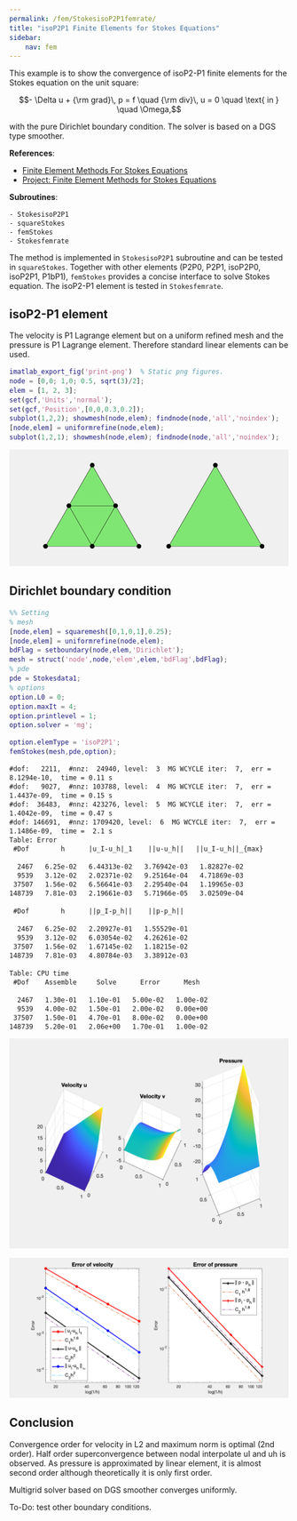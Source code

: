 ```yaml
---
permalink: /fem/StokesisoP2P1femrate/
title: "isoP2P1 Finite Elements for Stokes Equations"
sidebar:
    nav: fem
---
```


This example is to show the convergence of isoP2-P1 finite elements for the Stokes equation on the unit square:

$$- \Delta u + {\rm grad}\, p  = f \quad {\rm div}\, u    = 0  \quad  \text{ in } \quad \Omega,$$

with the pure Dirichlet boundary condition. The solver is based on a DGS type smoother. 

**References**:
- [Finite Element Methods For Stokes Equations](http://www.math.uci.edu/~chenlong/226/FEMStokes.pdf)
- [Project: Finite Element Methods for Stokes Equations](../project/projectFEM.html)

**Subroutines**:

    - StokesisoP2P1
    - squareStokes
    - femStokes
    - Stokesfemrate
    
The method is implemented in `StokesisoP2P1` subroutine and can be tested in `squareStokes`. Together with other elements (P2P0, P2P1, isoP2P0, isoP2P1, P1bP1), `femStokes` provides a concise interface to solve Stokes equation. The isoP2-P1 element is tested in `Stokesfemrate`.

## isoP2-P1 element

The velocity is P1 Lagrange element but on a uniform refined mesh and the pressure is P1 Lagrange element. Therefore standard linear elements can be used. 


```matlab
imatlab_export_fig('print-png')  % Static png figures.
node = [0,0; 1,0; 0.5, sqrt(3)/2];
elem = [1, 2, 3];
set(gcf,'Units','normal'); 
set(gcf,'Position',[0,0,0.3,0.2]);
subplot(1,2,2); showmesh(node,elem); findnode(node,'all','noindex');
[node,elem] = uniformrefine(node,elem);
subplot(1,2,1); showmesh(node,elem); findnode(node,'all','noindex');
```


    
![png](StokesisoP2P1femrate_files/StokesisoP2P1femrate_3_0.png)
    


## Dirichlet boundary condition


```matlab
%% Setting
% mesh
[node,elem] = squaremesh([0,1,0,1],0.25);
[node,elem] = uniformrefine(node,elem);
bdFlag = setboundary(node,elem,'Dirichlet');
mesh = struct('node',node,'elem',elem,'bdFlag',bdFlag);
% pde
pde = Stokesdata1; 
% options
option.L0 = 0;
option.maxIt = 4;
option.printlevel = 1;
option.solver = 'mg';
```


```matlab
option.elemType = 'isoP2P1';
femStokes(mesh,pde,option);
```

    #dof:   2211,  #nnz:  24940, level:  3  MG WCYCLE iter:  7,  err = 8.1294e-10,  time = 0.11 s
    #dof:   9027,  #nnz: 103788, level:  4  MG WCYCLE iter:  7,  err = 1.4437e-09,  time = 0.15 s
    #dof:  36483,  #nnz: 423276, level:  5  MG WCYCLE iter:  7,  err = 1.4042e-09,  time = 0.47 s
    #dof: 146691,  #nnz: 1709420, level:  6  MG WCYCLE iter:  7,  err = 1.1486e-09,  time =  2.1 s
    Table: Error
     #Dof        h      |u_I-u_h|_1    ||u-u_h||   ||u_I-u_h||_{max}
    
      2467   6.25e-02   6.44313e-02   3.76942e-03   1.82827e-02
      9539   3.12e-02   2.02371e-02   9.25164e-04   4.71869e-03
     37507   1.56e-02   6.56641e-03   2.29540e-04   1.19965e-03
    148739   7.81e-03   2.19661e-03   5.71966e-05   3.02509e-04
    
     #Dof        h      ||p_I-p_h||    ||p-p_h||   
    
      2467   6.25e-02   2.20927e-01   1.55529e-01
      9539   3.12e-02   6.03054e-02   4.26261e-02
     37507   1.56e-02   1.67145e-02   1.18215e-02
    148739   7.81e-03   4.80784e-03   3.38912e-03
    
    Table: CPU time
     #Dof    Assemble     Solve      Error      Mesh    
    
      2467   1.30e-01   1.10e-01   5.00e-02   1.00e-02
      9539   4.00e-02   1.50e-01   2.00e-02   0.00e+00
     37507   1.50e-01   4.70e-01   8.00e-02   0.00e+00
    148739   5.20e-01   2.06e+00   1.70e-01   1.00e-02
    



    
![png](StokesisoP2P1femrate_files/StokesisoP2P1femrate_6_1.png)
    



    
![png](StokesisoP2P1femrate_files/StokesisoP2P1femrate_6_2.png)
    


## Conclusion

Convergence order for velocity in L2 and maximum norm is optimal (2nd order). Half order superconvergence between nodal interpolate uI and uh is observed. As pressure is approximated by linear element, it is almost second order although theoretically it is only first order. 

Multigrid solver based on DGS smoother converges uniformly. 

To-Do: test other boundary conditions.
